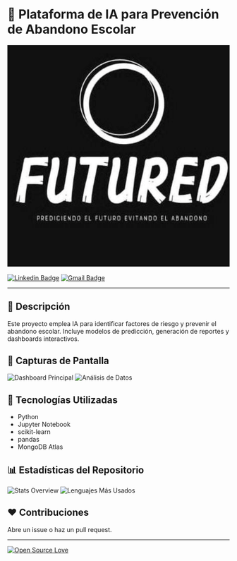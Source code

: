 # 🌟 Plataforma de IA para Prevención de Abandono Escolar

<img src="imagenes/futured.png" alt="Banner" width="600"/>

[![Linkedin Badge](https://img.shields.io/badge/-TuNombre-blue?style=social\&logo=Linkedin\&logoColor=blue\&link=https://www.linkedin.com/in/tu-perfil)](https://www.linkedin.com/in/tu-perfil)
[![Gmail Badge](https://img.shields.io/badge/-tuemail-c14438?style=social\&logo=Gmail\&logoColor=red\&link=mailto\:tuemail@gmail.com)](mailto:tuemail@gmail.com)

---

## 🚀 Descripción

Este proyecto emplea IA para identificar factores de riesgo y prevenir el abandono escolar. Incluye modelos de predicción, generación de reportes y dashboards interactivos.

## 📸 Capturas de Pantalla

<img src="imagenes/dashboard_main.png" alt="Dashboard Principal" width="600"/>

<img src="imagenes/data_analysis.png" alt="Análisis de Datos" width="600"/>

## 🎨 Tecnologías Utilizadas

* Python
* Jupyter Notebook
* scikit-learn
* pandas
* MongoDB Atlas

## 📊 Estadísticas del Repositorio

<img src="imagenes/overview.svg" alt="Stats Overview" width="600"/>

<img src="imagenes/languages.svg" alt="Lenguajes Más Usados" width="600"/>

## ❤️ Contribuciones

Abre un issue o haz un pull request.

---

[![Open Source Love](https://badges.frapsoft.com/os/v1/open-source.svg?v=102)](https://github.com/ellerbrock/open-source-badge/)
